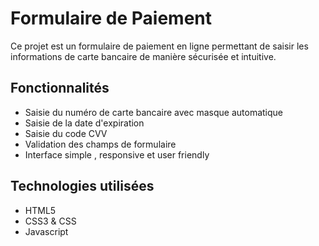 # Formulaire de Paiement

Ce projet est un formulaire de paiement en ligne permettant de saisir les informations de carte bancaire de manière sécurisée et intuitive.

## Fonctionnalités

- Saisie du numéro de carte bancaire avec masque automatique
- Saisie de la date d'expiration
- Saisie du code CVV
- Validation des champs de formulaire
- Interface simple , responsive et user friendly

## Technologies utilisées

- HTML5
- CSS3 & CSS
- Javascript







































